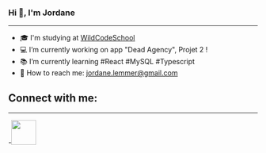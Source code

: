 ### Hi 👋, I'm Jordane

----------

- 🎓 I'm studying at [WildCodeSchool](https://www.wildcodeschool.com/fr-FR/formations/formation-developpeur-web)
- 💻 I’m currently working on app "Dead Agency", Projet 2 !
- 📚 I’m currently learning #React #MySQL #Typescript
- 📧 How to reach me: <a href="mailto:jordane.lemmer@gmail.com">jordane.lemmer@gmail.com</a>

## Connect with me:

----------

-<img src="https://cdn-icons-png.flaticon.com/512/174/174857.png" width="50px" height="50px"><a href="https://www.linkedin.com/in/jordane-lemmer-12290819b/" /></img>
